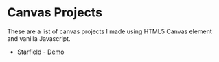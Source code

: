 # Canvas Projects
These are a list of canvas projects I made using HTML5 Canvas element and vanilla Javascript.


* Starfield - [Demo](https://www.nicolaspavlotsky.com/github/demos/starfield/)